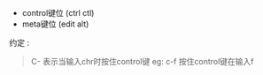 * control键位 (ctrl ctl)
* meta键位  (edit alt)

约定 :
> C-<chr> 表示当输入chr时按住control键 eg: c-f 按住control键在输入f
> 
>